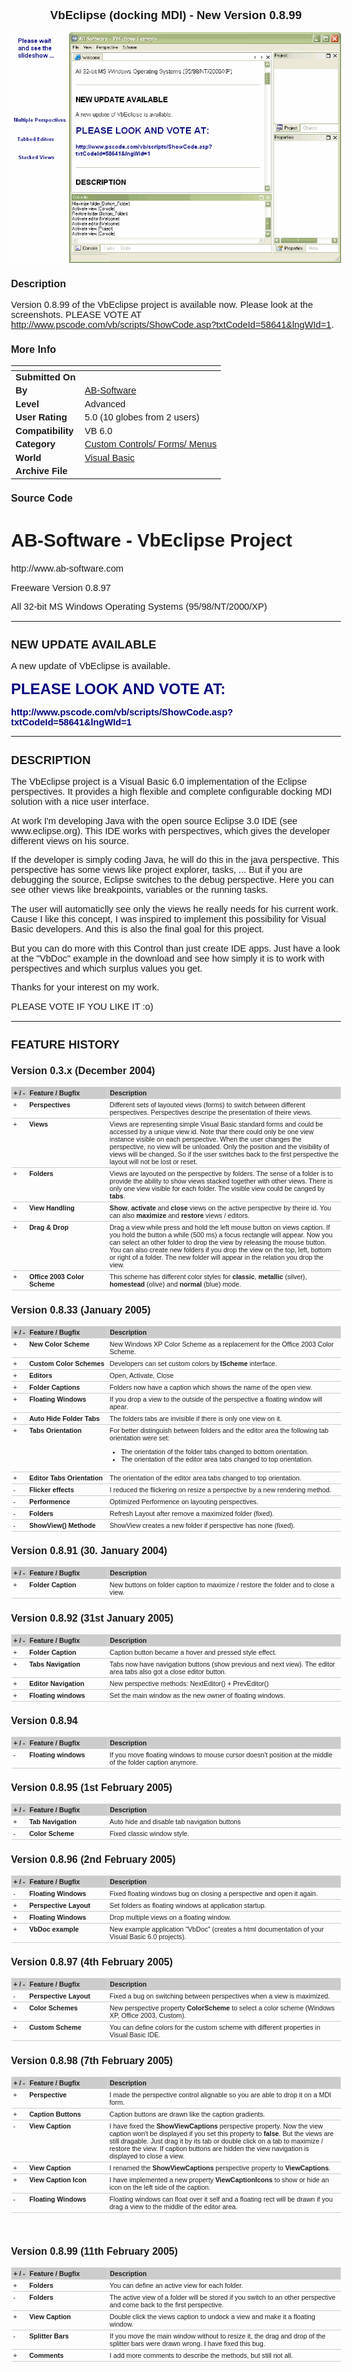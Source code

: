 ﻿<div align="center">

## VbEclipse \(docking MDI\) \- New Version 0\.8\.99

<img src="PIC2005211111859977.gif">
</div>

### Description

Version 0.8.99 of the VbEclipse project is available now. Please look at the screenshots. PLEASE VOTE AT http://www.pscode.com/vb/scripts/ShowCode.asp?txtCodeId=58641&lngWId=1.
 
### More Info
 


<span>             |<span>
---                |---
**Submitted On**   |
**By**             |[AB\-Software](https://github.com/Planet-Source-Code/PSCIndex/blob/master/ByAuthor/ab-software.md)
**Level**          |Advanced
**User Rating**    |5.0 (10 globes from 2 users)
**Compatibility**  |VB 6\.0
**Category**       |[Custom Controls/ Forms/  Menus](https://github.com/Planet-Source-Code/PSCIndex/blob/master/ByCategory/custom-controls-forms-menus__1-4.md)
**World**          |[Visual Basic](https://github.com/Planet-Source-Code/PSCIndex/blob/master/ByWorld/visual-basic.md)
**Archive File**   |[](https://github.com/Planet-Source-Code/ab-software-vbeclipse-docking-mdi-new-version-0-8-99__1-58845/archive/master.zip)





### Source Code

<STYLE type="text/css">
 BODY, P
 {
  font-family: Arial;
  font-size: 11pt;
 }
 H1
 {
  font-size: 22pt;
 }
 H2
 {
  font-size: 14pt;
 }
 H3
 {
  font-size: 12pt;
 }
TABLE.summary{
  WIDTH: 100%;
}
TABLE.summary TH {
  BACKGROUND: rgb(204, 204, 204);
  PADDING: 3px;
  FONT-WEIGHT: bold;
  font-size: 8pt;
  BORDER: #dcdcdc 1px solid;
  text-align: left;
}
TABLE.summary TR TD {
  font-size: 8pt;
  PADDING: 3px;
  border-bottom-style: solid;
  border-bottom-width: 1px;
  border-bottom-color: rgb(204, 204, 204);
  vertical-align: top;
}
</STYLE>
  <H1>AB-Software - VbEclipse Project</H1>
  <P>http://www.ab-software.com</P>
  <P>Freeware Version 0.8.97</P>
  <P>All 32-bit MS Windows Operating Systems
  (95/98/NT/2000/XP)</P>
  <HR>
  <H2>NEW UPDATE AVAILABLE</H2>
  <P>A new update of VbEclipse is available.</P>
  <P><FONT size="+2" color="navy"><B>PLEASE LOOK AND VOTE
  AT:</B></FONT></P>
  <P><FONT color=
  "navy"><B>http://www.pscode.com/vb/scripts/ShowCode.asp?txtCodeId=58641&amp;lngWId=1</B></FONT></P>
  <HR>
  <H2>DESCRIPTION</H2>
  <P>The VbEclipse project is a Visual Basic 6.0 implementation
  of the Eclipse perspectives. It provides a high flexible and
  complete configurable docking MDI solution with a nice user
  interface.</P>
  <P>At work I'm developing Java with the open source Eclipse 3.0
  IDE (see www.eclipse.org). This IDE works with perspectives,
  which gives the developer different views on his source.</P>
  <P>If the developer is simply coding Java, he will do this in
  the java perspective. This perspective has some views like
  project explorer, tasks, ... But if you are debugging the
  source, Eclipse switches to the debug perspective. Here you can
  see other views like breakpoints, variables or the running
  tasks.</P>
  <P>The user will automaticlly see only the views he really
  needs for his current work. Cause I like this concept, I was
  inspired to implement this possibility for Visual Basic
  developers. And this is also the final goal for this
  project.</P>
  <P>But you can do more with this Control than just create IDE
  apps. Just have a look at the "VbDoc" example in the download
  and see how simply it is to work with perspectives and which
  surplus values you get.</P>
  <P>Thanks for your interest on my work.</P>
  <P>PLEASE VOTE IF YOU LIKE IT :o)</P>
  <HR>
  <H2>FEATURE HISTORY</H2>
  <H3>Version 0.3.x (December 2004)</H3>
  <TABLE class="summary">
   <TR>
    <TH width="1"><NOBR>+ / -</NOBR></TH>
    <TH width="25%"><NOBR>Feature / Bugfix</NOBR></TH>
    <TH width="100%">Description</TH>
   </TR>
   <TR>
    <TD>+</TD>
    <TD><B>Perspectives</B></TD>
    <TD>Different sets of layouted views (forms) to switch
    between different perspectives. Perspectives descripe the
    presentation of theire views.</TD>
   </TR>
   <TR>
    <TD>+</TD>
    <TD><B>Views</B></TD>
    <TD>Views are representing simple Visual Basic standard
    forms and could be accessed by a unique view id. Note thar
    there could only be one view instance visible on each
    perspective. When the user changes the perspective, no view
    will be unloaded. Only the position and the visibility of
    views will be changed. So if the user switches back to the
    first perspective the layout will not be lost or
    reset.</TD>
   </TR>
   <TR>
    <TD>+</TD>
    <TD><B>Folders</B></TD>
    <TD>Views are layouted on the perspective by folders. The
    sense of a folder is to provide the ability to show views
    stacked together with other views. There is only one view
    visible for each folder. The visible view could be canged
    by <B>tabs</B>.</TD>
   </TR>
   <TR>
    <TD>+</TD>
    <TD><B>View Handling</B></TD>
    <TD><B>Show</B>, <B>activate</B> and <B>close</B> views on
    the active perspective by theire id. You can also
    <B>maximize</B> and <B>restore</B> views / editors.</TD>
   </TR>
   <TR>
    <TD>+</TD>
    <TD><B>Drag &amp; Drop</B></TD>
    <TD>Drag a view while press and hold the left mouse button
    on views caption. If you hold the button a while (500 ms) a
    focus rectangle will appear. Now you can select an other
    folder to drop the view by releasing the mouse button. You
    can also create new folders if you drop the view on the
    top, left, bottom or right of a folder. The new folder will
    appear in the relation you drop the view.</TD>
   </TR>
   <TR>
    <TD>+</TD>
    <TD><B>Office 2003 Color Scheme</B></TD>
    <TD>This scheme has different color styles for
    <B>classic</B>, <B>metallic</B> (silver), <B>homestead</B>
    (olive) and <B>normal</B> (blue) mode.</TD>
   </TR>
  </TABLE>
  <H3>Version 0.8.33 (January 2005)</H3>
  <TABLE class="summary">
   <TR>
    <TH width="1"><NOBR>+ / -</NOBR></TH>
    <TH width="25%"><NOBR>Feature / Bugfix</NOBR></TH>
    <TH width="100%">Description</TH>
   </TR>
   <TR>
    <TD>+</TD>
    <TD><B>New Color Scheme</B></TD>
    <TD>New Windows XP Color Scheme as a replacement for the
    Office 2003 Color Scheme.</TD>
   </TR>
   <TR>
    <TD>+</TD>
    <TD><B>Custom Color Schemes</B></TD>
    <TD>Developers can set custom colors by <B>IScheme</B>
    interface.</TD>
   </TR>
   <TR>
    <TD>+</TD>
    <TD><B>Editors</B></TD>
    <TD>Open, Activate, Close</TD>
   </TR>
   <TR>
    <TD>+</TD>
    <TD><B>Folder Captions</B></TD>
    <TD>Folders now have a caption which shows the name of the
    open view.</TD>
   </TR>
   <TR>
    <TD>+</TD>
    <TD><B>Floating Windows</B></TD>
    <TD>If you drop a view to the outside of the perspective a
    floating window will apear.</TD>
   </TR>
   <TR>
    <TD>+</TD>
    <TD><B>Auto Hide Folder Tabs</B></TD>
    <TD>The folders tabs are invisible if there is only one
    view on it.</TD>
   </TR>
   <TR>
    <TD>+</TD>
    <TD><B>Tabs Orientation</B></TD>
    <TD>
     For better distinguish between folders and the editor
     area the following tab orientation were set:
     <UL>
      <LI>The orientation of the folder tabs changed to
      bottom orientation.</LI>
      <LI>The orientation of the editor area tabs changed to
      top orientation.</LI>
     </UL>
    </TD>
   </TR>
   <TR>
    <TD>+</TD>
    <TD><B>Editor Tabs Orientation</B></TD>
    <TD>The orientation of the editor area tabs changed to top
    orientation.</TD>
   </TR>
   <TR>
    <TD>-</TD>
    <TD><B>Flicker effects</B></TD>
    <TD>I reduced the flickering on resize a perspective by a
    new rendering method.</TD>
   </TR>
   <TR>
    <TD>-</TD>
    <TD><B>Performence</B></TD>
    <TD>Optimized Performence on layouting perspectives.</TD>
   </TR>
   <TR>
    <TD>-</TD>
    <TD><B>Folders</B></TD>
    <TD>Refresh Layout after remove a maximized folder
    (fixed).</TD>
   </TR>
   <TR>
    <TD>-</TD>
    <TD><B>ShowView() Methode</B></TD>
    <TD>ShowView creates a new folder if perspective has none
    (fixed).</TD>
   </TR>
  </TABLE>
  <H3>Version 0.8.91 (30. January 2004)</H3>
  <TABLE class="summary">
   <TR>
    <TH width="1"><NOBR>+ / -</NOBR></TH>
    <TH width="25%"><NOBR>Feature / Bugfix</NOBR></TH>
    <TH width="100%">Description</TH>
   </TR>
   <TR>
    <TD>+</TD>
    <TD><B>Folder Caption</B></TD>
    <TD>New buttons on folder caption to maximize / restore the
    folder and to close a view.</TD>
   </TR>
  </TABLE>
  <H3>Version 0.8.92 (31st January 2005)</H3>
  <TABLE class="summary">
   <TR>
    <TH width="1"><NOBR>+ / -</NOBR></TH>
    <TH width="25%"><NOBR>Feature / Bugfix</NOBR></TH>
    <TH width="100%">Description</TH>
   </TR>
   <TR>
    <TD>+</TD>
    <TD><B>Folder Caption</B></TD>
    <TD>Caption button became a hover and pressed style
    effect.</TD>
   </TR>
   <TR>
    <TD>+</TD>
    <TD><B>Tabs Navigation</B></TD>
    <TD>Tabs now have navigation buttons (show previous and
    next view). The editor area tabs also got a close editor
    button.</TD>
   </TR>
   <TR>
    <TD>+</TD>
    <TD><B>Editor Navigation</B></TD>
    <TD>New perspective methods: NextEditor() +
    PrevEditor()</TD>
   </TR>
   <TR>
    <TD>+</TD>
    <TD><B>Floating windows</B></TD>
    <TD>Set the main window as the new owner of floating
    windows.</TD>
   </TR>
  </TABLE>
  <H3>Version 0.8.94</H3>
  <TABLE class="summary">
   <TR>
    <TH width="1"><NOBR>+ / -</NOBR></TH>
    <TH width="25%"><NOBR>Feature / Bugfix</NOBR></TH>
    <TH width="100%">Description</TH>
   </TR>
   <TR>
    <TD>-</TD>
    <TD><B>Floating windows</B></TD>
    <TD>If you move floating windows to mouse cursor doesn't
    position at the middle of the folder caption anymore.</TD>
   </TR>
  </TABLE>
  <H3>Version 0.8.95 (1st February 2005)</H3>
  <TABLE class="summary">
   <TR>
    <TH width="1"><NOBR>+ / -</NOBR></TH>
    <TH width="25%"><NOBR>Feature / Bugfix</NOBR></TH>
    <TH width="100%">Description</TH>
   </TR>
   <TR>
    <TD>+</TD>
    <TD><B>Tab Navigation</B></TD>
    <TD>Auto hide and disable tab navigation buttons</TD>
   </TR>
   <TR>
    <TD>-</TD>
    <TD><B>Color Scheme</B></TD>
    <TD>Fixed classic window style.</TD>
   </TR>
  </TABLE>
  <H3>Version 0.8.96 (2nd February 2005)</H3>
  <TABLE class="summary">
   <TR>
    <TH width="1"><NOBR>+ / -</NOBR></TH>
    <TH width="25%"><NOBR>Feature / Bugfix</NOBR></TH>
    <TH width="100%">Description</TH>
   </TR>
   <TR>
    <TD>-</TD>
    <TD><B>Floating Windows</B></TD>
    <TD>Fixed floating windows bug on closing a perspective and
    open it again.</TD>
   </TR>
   <TR>
    <TD>+</TD>
    <TD><B>Perspective Layout</B></TD>
    <TD>Set folders as floating windows at application
    startup.</TD>
   </TR>
   <TR>
    <TD>+</TD>
    <TD><B>Floating Windows</B></TD>
    <TD>Drop multiple views on a floating window.</TD>
   </TR>
   <TR>
    <TD>+</TD>
    <TD><B>VbDoc example</B></TD>
    <TD>New example application "VbDoc" (creates a html
    documentation of your Visual Basic 6.0 projects).</TD>
   </TR>
  </TABLE>
  <H3>Version 0.8.97 (4th February 2005)</H3>
  <TABLE class="summary">
   <TR>
    <TH width="1"><NOBR>+ / -</NOBR></TH>
    <TH width="25%"><NOBR>Feature / Bugfix</NOBR></TH>
    <TH width="100%">Description</TH>
   </TR>
   <TR>
    <TD>-</TD>
    <TD><B>Perspective Layout</B></TD>
    <TD>Fixed a bug on switching between perspectives when a view is maximized.</TD>
   </TR>
   <TR>
    <TD>+</TD>
    <TD><B>Color Schemes</B></TD>
    <TD>New perspective property <b>ColorScheme</b> to select a color scheme (Windows XP, Office 2003, Custom).</TD>
   </TR>
   <TR>
    <TD>+</TD>
    <TD><B>Custom Scheme</B></TD>
    <TD>You can define colors for the custom scheme with different properties in Visual Basic IDE.</TD>
   </TR>
  </TABLE>
  <H3>Version 0.8.98 (7th February 2005)</H3>
  <TABLE class="summary">
   <TR>
    <TH width="1"><NOBR>+ / -</NOBR></TH>
    <TH width="25%"><NOBR>Feature / Bugfix</NOBR></TH>
    <TH width="100%">Description</TH>
   </TR>
   <TR>
    <TD>+</TD>
    <TD><B>Perspective</B></TD>
    <TD>I made the perspective control alignable so you are able to drop it on a MDI form.</TD>
   </TR>
   <TR>
    <TD>+</TD>
    <TD><B>Caption Buttons</B></TD>
    <TD>Caption buttons are drawn like the caption gradients.</TD>
   </TR>
   <TR>
    <TD>-</TD>
    <TD><B>View Caption</B></TD>
    <TD>I have fixed the <b>ShowViewCaptions</b> perspective property. Now the view caption
	  won't be displayed if you set this property to <b>false</b>. But the views are
      still dragable. Just drag it by its tab or double click on a tab to maximize /
	  restore the view. If caption buttons are hidden the view navigation is displayed
	  to close a view.</TD>
   </TR>
   <TR>
    <TD>+</TD>
    <TD><B>View Caption</B></TD>
    <TD>I renamed the <b>ShowViewCaptions</b> perspective property to <b>ViewCaptions</b>.</TD>
   </TR>
   <TR>
    <TD>+</TD>
    <TD><B>View Caption Icon</B></TD>
    <TD>I have implemented a new property <b>ViewCaptionIcons</b> to show or hide an icon on
      the left side of the caption.</TD>
   </TR>
   <TR>
    <TD>-</TD>
    <TD><B>Floating Windows</B></TD>
    <TD>Floating windows can float over it self and a floating rect will be drawn if you
      drag a view to the middle of the editor area.</TD>
   </TR>
  </TABLE>
  <BR>
  <H3>Version 0.8.99 (11th February 2005)</H3>
  <TABLE class="summary">
   <TR>
    <TH width="1"><NOBR>+ / -</NOBR></TH>
    <TH width="25%"><NOBR>Feature / Bugfix</NOBR></TH>
    <TH width="100%">Description</TH>
   </TR>
   <TR>
    <TD>+</TD>
    <TD><B>Folders</B></TD>
    <TD>You can define an active view for each folder.</TD>
   </TR>
   <TR>
    <TD>-</TD>
    <TD><B>Folders</B></TD>
    <TD>The active view of a folder will be stored if you switch to an other
 	  perspective and come back to the first perspective.</TD>
   </TR>
   <TR>
    <TD>+</TD>
    <TD><B>View Caption</B></TD>
    <TD>Double click the views caption to undock a view and make it a floating window.</TD>
   </TR>
   <TR>
    <TD>-</TD>
    <TD><B>Splitter Bars</B></TD>
    <TD>If you move the main window without to resize it, the drag and drop of the
	splitter bars were drawn wrong. I have fixed this bug.</TD>
   </TR>
   <TR>
    <TD>+</TD>
    <TD><B>Comments</B></TD>
    <TD>I add more comments to describe the methods, but still not all.</TD>
   </TR>
  </TABLE>

